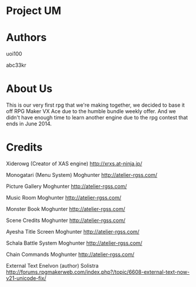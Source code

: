 Project UM
==========

Authors
=======
uoi100

abc33kr

About Us
========
This is our very first rpg that we're making together, we decided to base it off RPG Maker VX Ace due to the
humble bundle weekly offer. And we didn't have enough time to learn another engine due to the rpg contest that ends in June 2014.

Credits
=======

Xiderowg (Creator of XAS engine)
http://xrxs.at-ninja.jp/ 

Monogatari (Menu System)
Moghunter
http://atelier-rgss.com/ 

Picture Gallery
Moghunter
http://atelier-rgss.com/ 

Music Room
Moghunter
http://atelier-rgss.com/ 

Monster Book
Moghunter
http://atelier-rgss.com/ 

Scene Credits
Moghunter
http://atelier-rgss.com/ 

Ayesha Title Screen
Moghunter
http://atelier-rgss.com/ 

Schala Battle System
Moghunter
http://atelier-rgss.com/ 

Chain Commands
Moghunter
http://atelier-rgss.com/ 

External Text
Enelvon (author)
Solistra
http://forums.rpgmakerweb.com/index.php?/topic/6608-external-text-now-v21-unicode-fix/
